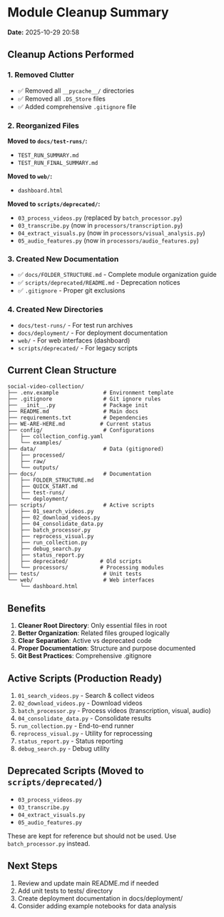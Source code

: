 # Module Cleanup Summary

**Date:** 2025-10-29 20:58

## Cleanup Actions Performed

### 1. Removed Clutter
- ✅ Removed all `__pycache__/` directories
- ✅ Removed all `.DS_Store` files
- ✅ Added comprehensive `.gitignore` file

### 2. Reorganized Files

**Moved to `docs/test-runs/`:**
- `TEST_RUN_SUMMARY.md`
- `TEST_RUN_FINAL_SUMMARY.md`

**Moved to `web/`:**
- `dashboard.html`

**Moved to `scripts/deprecated/`:**
- `03_process_videos.py` (replaced by `batch_processor.py`)
- `03_transcribe.py` (now in `processors/transcription.py`)
- `04_extract_visuals.py` (now in `processors/visual_analysis.py`)
- `05_audio_features.py` (now in `processors/audio_features.py`)

### 3. Created New Documentation
- ✅ `docs/FOLDER_STRUCTURE.md` - Complete module organization guide
- ✅ `scripts/deprecated/README.md` - Deprecation notices
- ✅ `.gitignore` - Proper git exclusions

### 4. Created New Directories
- `docs/test-runs/` - For test run archives
- `docs/deployment/` - For deployment documentation
- `web/` - For web interfaces (dashboard)
- `scripts/deprecated/` - For legacy scripts

## Current Clean Structure

```
social-video-collection/
├── .env.example              # Environment template
├── .gitignore                # Git ignore rules
├── __init__.py               # Package init
├── README.md                 # Main docs
├── requirements.txt          # Dependencies
├── WE-ARE-HERE.md           # Current status
├── config/                   # Configurations
│   ├── collection_config.yaml
│   └── examples/
├── data/                     # Data (gitignored)
│   ├── processed/
│   ├── raw/
│   └── outputs/
├── docs/                     # Documentation
│   ├── FOLDER_STRUCTURE.md
│   ├── QUICK_START.md
│   ├── test-runs/
│   └── deployment/
├── scripts/                  # Active scripts
│   ├── 01_search_videos.py
│   ├── 02_download_videos.py
│   ├── 04_consolidate_data.py
│   ├── batch_processor.py
│   ├── reprocess_visual.py
│   ├── run_collection.py
│   ├── debug_search.py
│   ├── status_report.py
│   ├── deprecated/          # Old scripts
│   └── processors/          # Processing modules
├── tests/                    # Unit tests
└── web/                      # Web interfaces
    └── dashboard.html
```

## Benefits

1. **Cleaner Root Directory**: Only essential files in root
2. **Better Organization**: Related files grouped logically
3. **Clear Separation**: Active vs deprecated code
4. **Proper Documentation**: Structure and purpose documented
5. **Git Best Practices**: Comprehensive .gitignore

## Active Scripts (Production Ready)

1. `01_search_videos.py` - Search & collect videos
2. `02_download_videos.py` - Download videos
3. `batch_processor.py` - Process videos (transcription, visual, audio)
4. `04_consolidate_data.py` - Consolidate results
5. `run_collection.py` - End-to-end runner
6. `reprocess_visual.py` - Utility for reprocessing
7. `status_report.py` - Status reporting
8. `debug_search.py` - Debug utility

## Deprecated Scripts (Moved to `scripts/deprecated/`)

- `03_process_videos.py`
- `03_transcribe.py`
- `04_extract_visuals.py`
- `05_audio_features.py`

These are kept for reference but should not be used. Use `batch_processor.py` instead.

## Next Steps

1. Review and update main README.md if needed
2. Add unit tests to tests/ directory
3. Create deployment documentation in docs/deployment/
4. Consider adding example notebooks for data analysis

